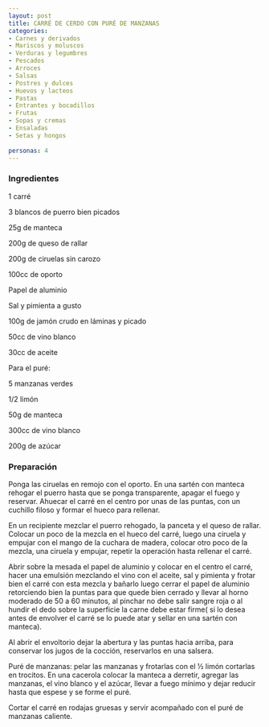 ```yaml
---
layout: post
title: CARRÉ DE CERDO CON PURÉ DE MANZANAS
categories:
- Carnes y derivados
- Mariscos y moluscos
- Verduras y legumbres
- Pescados
- Arroces
- Salsas
- Postres y dulces
- Huevos y lacteos
- Pastas
- Entrantes y bocadillos
- Frutas
- Sopas y cremas
- Ensaladas
- Setas y hongos
 
personas: 4 
---
```

<h3>Ingredientes</h3>
1 carré

3 blancos de puerro bien picados

25g de manteca

200g de queso de rallar

200g de ciruelas sin carozo

100cc de oporto

Papel de aluminio

Sal y pimienta a gusto

100g de jamón crudo en láminas y picado

50cc de vino blanco

30cc de aceite

Para el puré:

5 manzanas verdes

1/2 limón

50g de manteca

300cc de vino blanco

200g de azúcar

<h3>Preparación</h3>
Ponga las ciruelas en remojo con el oporto. En una sartén con manteca rehogar el puerro hasta que se ponga transparente, apagar el fuego y reservar. Ahuecar el carré en el centro por unas de las puntas, con un cuchillo filoso y formar el hueco para rellenar.

En un recipiente mezclar el puerro rehogado, la panceta y el queso de rallar. Colocar un poco de la mezcla en el hueco del carré, luego una ciruela y empujar con el mango de la cuchara de madera, colocar otro poco de la mezcla, una ciruela y empujar, repetir la operación hasta rellenar el carré.

Abrir sobre la mesada el papel de aluminio y colocar en el centro el carré, hacer una emulsión mezclando el vino con el aceite, sal y pimienta y frotar bien el carré con esta mezcla y bañarlo luego cerrar el papel de aluminio retorciendo bien la puntas para que quede bien cerrado y llevar al horno moderado de 50 a 60 minutos, al pinchar no debe salir sangre roja o al hundir el dedo sobre la superficie la carne debe estar firme( si lo desea antes de envolver el carré se lo puede atar y sellar en una sartén con manteca).

Al abrir el envoltorio dejar la abertura y las puntas hacia arriba, para conservar los jugos de la cocción, reservarlos en una salsera.

Puré de manzanas: pelar las manzanas y frotarlas con el &frac12; limón cortarlas en trocitos. En una cacerola colocar la manteca a derretir, agregar las manzanas, el vino blanco y el azúcar, llevar a fuego mínimo y dejar reducir hasta que espese y se forme el puré.

Cortar el carré en rodajas gruesas y servir acompañado con el puré de manzanas caliente.

